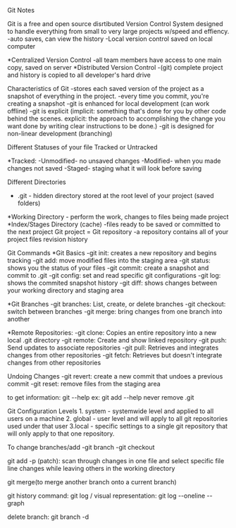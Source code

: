 Git Notes

Git is a free and open source disrtibuted Version Control System designed to handle everything from small to very large projects w/speed and effiency.
-auto saves, can view the history 
-Local version control saved on local computer

*Centralized Version Control
  -all team members have access to one main copy, saved on server
*Distributed Version Control
  -(git) complete project and history is copied to all developer's hard drive

Characteristics of Git
  -stores each saved version of the project as a snapshot of everything in the project.
  -every time you commit, you're creating a snapshot
  -git is enhanced for local development (can work offline)
  -git is explicit 
  (implicit: something that's done for you by other code behind the scenes.
  explicit: the approach to accomplishing the change you want done by writing clear instructions to be done.)
  -git is designed for non-linear development (branching)

Different Statuses of your file
  Tracked or Untracked

  *Tracked:
    -Unmodified- no unsaved changes
    -Modified- when you made changes not saved
    -Staged- staging what it will look before saving

Different Directories

* .git - hidden directory stored at the root level of your project (saved folders)

*Working Directory - perform the work, changes to files being made project
*Index/Stages Directory (cache)
  -files ready to be saved or committed to the next project
Git project = Git repository
  -a repository contains all of your project files revision history

Git Commands
 *Git Basics
     -git init: creates a new repository and begins tracking
     -git add: move modified files into the staging area
     -git status: shows you the status of your files
     -git commit: create a snapshot and commit to .git
     -git config: set and read specific git configurations
     -git log: shows the commited snapshot history
     -git diff: shows changes between your working directory and staging area

  *Git Branches
      -git branches: List, create, or delete branches
      -git checkout: switch between branches
      -git merge: bring changes from one branch into another
  
  *Remote Repositories:
      -git clone: Copies an entire repository into a new local .git directory
      -git remote: Create and show linked repository
      -git push: Send updates to associate repositories
      -git pull: Retrieves and integrates changes from other repositories
      -git fetch: Retrieves but doesn't integrate changes from other repositories

Undoing Changes
    -git revert: create a new commit that undoes a previous commit
    -git reset: remove files from the staging area


to get information: git <command> --help    ex: git add --help
never remove .git


Git Configuration Levels
    1. system - systemwide level and applied to all users on a machine 
    2. global - user level and will apply to all git repositories used under that user 
    3.local - specific settings to a single git repository that will only apply to that one repository.

To change branches/add
    -git branch <name>
    -git checkout <name>

git add -p (patch): scan through changes in one file and select specific file line changes while leaving others in the working directory

git merge(to merge another branch onto a current branch)

git history command: git log / visual representation: git log --oneline --graph

delete branch: git branch -d <name>
      
  
